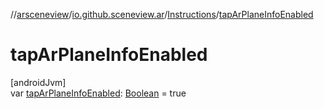 //[arsceneview](../../../index.md)/[io.github.sceneview.ar](../index.md)/[Instructions](index.md)/[tapArPlaneInfoEnabled](tap-ar-plane-info-enabled.md)

# tapArPlaneInfoEnabled

[androidJvm]\
var [tapArPlaneInfoEnabled](tap-ar-plane-info-enabled.md): [Boolean](https://kotlinlang.org/api/latest/jvm/stdlib/kotlin/-boolean/index.html) = true
